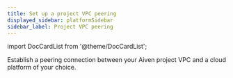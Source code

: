 ```yaml
---
title: Set up a project VPC peering
displayed_sidebar: platformSidebar
sidebar_label: Project VPC peering
---
```


import DocCardList from '@theme/DocCardList';

Establish a peering connection between your Aiven project VPC and a cloud platform of your
choice.

<DocCardList />
